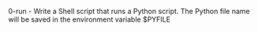 0-run - Write a Shell script that runs a Python script. The Python file name will be saved in the environment variable $PYFILE
